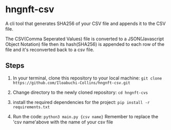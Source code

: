 # hngnft-csv
A cli tool that generates SHA256 of your CSV file and appends it to the CSV file.

The CSV(Comma Seperated Values) file is converted to a JSON(Javascript Object Notation) file then its hash(SHA256) is appended to each row of the file and it's reconverted back to a csv file. 

## Steps
1. In your terminal, clone this repository to your local machine:
        `git clone https://github.com/Iloabuchi-Collins/hngnft-csv.git`

2. Change directory to the newly cloned repository:
        `cd hngnft-cvs`

3. install the required dependencies for the project:
        `pip install -r requirements.txt`

4. Run the code:
        `python3 main.py {csv name}`
    Remember to replace the 'csv name'above with the name of your csv file